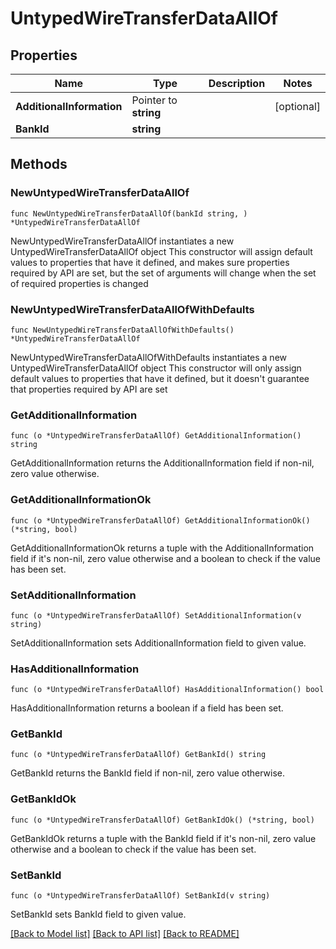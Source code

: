 # UntypedWireTransferDataAllOf

## Properties

Name | Type | Description | Notes
------------ | ------------- | ------------- | -------------
**AdditionalInformation** | Pointer to **string** |  | [optional] 
**BankId** | **string** |  | 

## Methods

### NewUntypedWireTransferDataAllOf

`func NewUntypedWireTransferDataAllOf(bankId string, ) *UntypedWireTransferDataAllOf`

NewUntypedWireTransferDataAllOf instantiates a new UntypedWireTransferDataAllOf object
This constructor will assign default values to properties that have it defined,
and makes sure properties required by API are set, but the set of arguments
will change when the set of required properties is changed

### NewUntypedWireTransferDataAllOfWithDefaults

`func NewUntypedWireTransferDataAllOfWithDefaults() *UntypedWireTransferDataAllOf`

NewUntypedWireTransferDataAllOfWithDefaults instantiates a new UntypedWireTransferDataAllOf object
This constructor will only assign default values to properties that have it defined,
but it doesn't guarantee that properties required by API are set

### GetAdditionalInformation

`func (o *UntypedWireTransferDataAllOf) GetAdditionalInformation() string`

GetAdditionalInformation returns the AdditionalInformation field if non-nil, zero value otherwise.

### GetAdditionalInformationOk

`func (o *UntypedWireTransferDataAllOf) GetAdditionalInformationOk() (*string, bool)`

GetAdditionalInformationOk returns a tuple with the AdditionalInformation field if it's non-nil, zero value otherwise
and a boolean to check if the value has been set.

### SetAdditionalInformation

`func (o *UntypedWireTransferDataAllOf) SetAdditionalInformation(v string)`

SetAdditionalInformation sets AdditionalInformation field to given value.

### HasAdditionalInformation

`func (o *UntypedWireTransferDataAllOf) HasAdditionalInformation() bool`

HasAdditionalInformation returns a boolean if a field has been set.

### GetBankId

`func (o *UntypedWireTransferDataAllOf) GetBankId() string`

GetBankId returns the BankId field if non-nil, zero value otherwise.

### GetBankIdOk

`func (o *UntypedWireTransferDataAllOf) GetBankIdOk() (*string, bool)`

GetBankIdOk returns a tuple with the BankId field if it's non-nil, zero value otherwise
and a boolean to check if the value has been set.

### SetBankId

`func (o *UntypedWireTransferDataAllOf) SetBankId(v string)`

SetBankId sets BankId field to given value.



[[Back to Model list]](../README.md#documentation-for-models) [[Back to API list]](../README.md#documentation-for-api-endpoints) [[Back to README]](../README.md)


